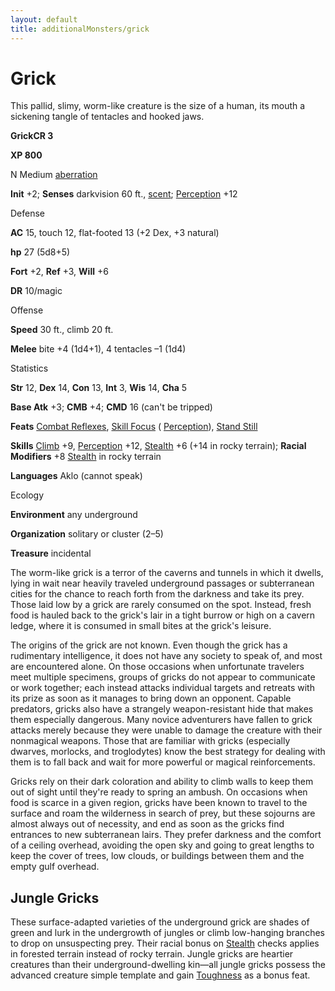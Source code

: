 ```yaml
---
layout: default
title: additionalMonsters/grick
---
```

# Grick

This pallid, slimy, worm-like creature is the size of a human, its mouth a sickening tangle of tentacles and hooked jaws.

**GrickCR 3**

**XP 800**

N Medium [aberration](monsters/creatureTypes#_aberration)

**Init** +2; **Senses** darkvision 60 ft., [scent](monsters/universalMonsterRules#_scent); [Perception](additionalMonsters/../skills/perception#_perception) +12

Defense

**AC** 15, touch 12, flat-footed 13 (+2 Dex, +3 natural)

**hp** 27 (5d8+5)

**Fort** +2, **Ref** +3, **Will** +6

**DR** 10/magic

Offense

**Speed** 30 ft., climb 20 ft.

**Melee** bite +4 (1d4+1), 4 tentacles –1 (1d4)

Statistics

**Str** 12, **Dex** 14, **Con** 13, **Int** 3, **Wis** 14, **Cha** 5

**Base Atk** +3; **CMB** +4; **CMD** 16 (can't be tripped)

**Feats** [Combat Reflexes](additionalMonsters/../feats#_combat-reflexes), [Skill Focus](additionalMonsters/../feats#_skill-focus) ( [Perception](additionalMonsters/../skills/perception#_perception)), [Stand Still](additionalMonsters/../feats#_stand-still)

**Skills** [Climb](additionalMonsters/../skills/climb#_climb) +9, [Perception](additionalMonsters/../skills/perception#_perception) +12, [Stealth](additionalMonsters/../skills/stealth#_stealth) +6 (+14 in rocky terrain); **Racial Modifiers** +8 [Stealth](additionalMonsters/../skills/stealth#_stealth) in rocky terrain

**Languages** Aklo (cannot speak)

Ecology

**Environment** any underground

**Organization** solitary or cluster (2–5)

**Treasure** incidental

The worm-like grick is a terror of the caverns and tunnels in which it dwells, lying in wait near heavily traveled underground passages or subterranean cities for the chance to reach forth from the darkness and take its prey. Those laid low by a grick are rarely consumed on the spot. Instead, fresh food is hauled back to the grick's lair in a tight burrow or high on a cavern ledge, where it is consumed in small bites at the grick's leisure.

The origins of the grick are not known. Even though the grick has a rudimentary intelligence, it does not have any society to speak of, and most are encountered alone. On those occasions when unfortunate travelers meet multiple specimens, groups of gricks do not appear to communicate or work together; each instead attacks individual targets and retreats with its prize as soon as it manages to bring down an opponent. Capable predators, gricks also have a strangely weapon-resistant hide that makes them especially dangerous. Many novice adventurers have fallen to grick attacks merely because they were unable to damage the creature with their nonmagical weapons. Those that are familiar with gricks (especially dwarves, morlocks, and troglodytes) know the best strategy for dealing with them is to fall back and wait for more powerful or magical reinforcements.

Gricks rely on their dark coloration and ability to climb walls to keep them out of sight until they're ready to spring an ambush. On occasions when food is scarce in a given region, gricks have been known to travel to the surface and roam the wilderness in search of prey, but these sojourns are almost always out of necessity, and end as soon as the gricks find entrances to new subterranean lairs. They prefer darkness and the comfort of a ceiling overhead, avoiding the open sky and going to great lengths to keep the cover of trees, low clouds, or buildings between them and the empty gulf overhead.

## Jungle Gricks

These surface-adapted varieties of the underground grick are shades of green and lurk in the undergrowth of jungles or climb low-hanging branches to drop on unsuspecting prey. Their racial bonus on [Stealth](additionalMonsters/../skills/stealth#_stealth) checks applies in forested terrain instead of rocky terrain. Jungle gricks are heartier creatures than their underground-dwelling kin—all jungle gricks possess the advanced creature simple template and gain [Toughness](additionalMonsters/../feats#_toughness) as a bonus feat.

